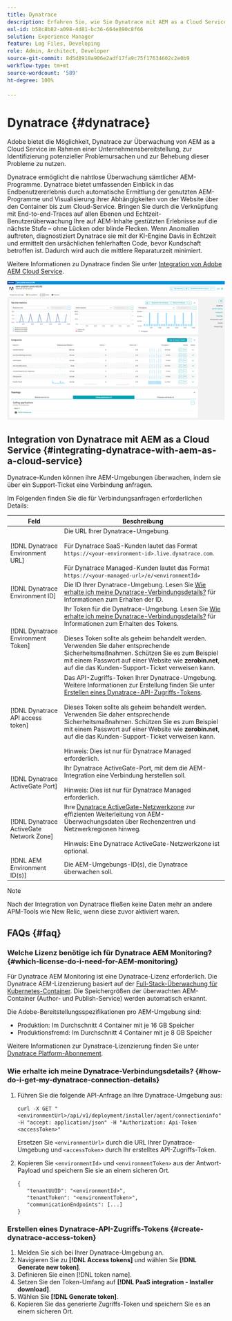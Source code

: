 ```yaml
---
title: Dynatrace
description: Erfahren Sie, wie Sie Dynatrace mit AEM as a Cloud Service nutzen
exl-id: b58c8b82-a098-4d81-bc36-664e890c8f66
solution: Experience Manager
feature: Log Files, Developing
role: Admin, Architect, Developer
source-git-commit: 8d5d8910a906e2adf17fa9c75f17634602c2e0b9
workflow-type: tm+mt
source-wordcount: '589'
ht-degree: 100%

---
```


# Dynatrace {#dynatrace}

Adobe bietet die Möglichkeit, Dynatrace zur Überwachung von AEM as a Cloud Service im Rahmen einer Unternehmensbereitstellung, zur Identifizierung potenzieller Problemursachen und zur Behebung dieser Probleme zu nutzen.

Dynatrace ermöglicht die nahtlose Überwachung sämtlicher AEM-Programme. Dynatrace bietet umfassenden Einblick in das Endbenutzererlebnis durch automatische Ermittlung der genutzten AEM-Programme und Visualisierung ihrer Abhängigkeiten von der Website über den Container bis zum Cloud-Service. Bringen Sie durch die Verknüpfung mit End-to-end-Traces auf allen Ebenen und Echtzeit-Benutzerüberwachung Ihre auf AEM-Inhalte gestützten Erlebnisse auf die nächste Stufe – ohne Lücken oder blinde Flecken. Wenn Anomalien auftreten, diagnostiziert Dynatrace sie mit der KI-Engine Davis in Echtzeit und ermittelt den ursächlichen fehlerhaften Code, bevor Kundschaft betroffen ist. Dadurch wird auch die mittlere Reparaturzeit minimiert.

Weitere Informationen zu Dynatrace finden Sie unter [Integration von Adobe AEM Cloud Service](https://www.dynatrace.com/hub/detail/adobe-experience-manager-1/).

![Performance-Metriken in der AEM-Autoren- und -Veröffentlichungsumgebung](/help/implementing/cloud-manager/assets/dynatrace-performance-metrics.png)

## Integration von Dynatrace mit AEM as a Cloud Service {#integrating-dynatrace-with-aem-as-a-cloud-service}

Dynatrace-Kunden können ihre AEM-Umgebungen überwachen, indem sie über ein Support-Ticket eine Verbindung anfragen.

Im Folgenden finden Sie die für Verbindungsanfragen erforderlichen Details:

| **Feld** | **Beschreibung** |
|---|---|
| [!DNL Dynatrace Environment URL] | Die URL Ihrer Dynatrace-Umgebung.<br><br>Für Dynatrace SaaS-Kunden lautet das Format `https://<your-environment-id>.live.dynatrace.com`.<br><br>Für Dynatrace Managed-Kunden lautet das Format `https://<your-managed-url>/e/<environmentId>` |
| [!DNL Dynatrace Environment ID] | Die ID Ihrer Dynatrace-Umgebung. Lesen Sie [Wie erhalte ich meine Dynatrace-Verbindungsdetails?](#how-do-i-get-my-dynatrace-connection-details) für Informationen zum Erhalten der ID. |
| [!DNL Dynatrace Environment Token] | Ihr Token für die Dynatrace-Umgebung. Lesen Sie [Wie erhalte ich meine Dynatrace-Verbindungsdetails?](#how-do-i-get-my-dynatrace-connection-details) für Informationen zum Erhalten des Tokens.<br><br>Dieses Token sollte als geheim behandelt werden. Verwenden Sie daher entsprechende Sicherheitsmaßnahmen. Schützen Sie es zum Beispiel mit einem Passwort auf einer Website wie **zerobin.net**, auf die das Kunden-Support-Ticket verweisen kann. |
| [!DNL Dynatrace API access token] | Das API-Zugriffs-Token Ihrer Dynatrace-Umgebung.  Weitere Informationen zur Erstellung finden Sie unter [Erstellen eines Dynatrace-API-Zugriffs-Tokens](#create-dynatrace-access-token).<br><br>Dieses Token sollte als geheim behandelt werden. Verwenden Sie daher entsprechende Sicherheitsmaßnahmen. Schützen Sie es zum Beispiel mit einem Passwort auf einer Website wie **zerobin.net**, auf die das Kunden-Support-Ticket verweisen kann.<br><br>Hinweis: Dies ist nur für Dynatrace Managed erforderlich. |
| [!DNL Dynatrace ActiveGate Port] | Ihr Dynatrace ActiveGate-Port, mit dem die AEM-Integration eine Verbindung herstellen soll.<br><br>Hinweis: Dies ist nur für Dynatrace Managed erforderlich. |
| [!DNL Dynatrace ActiveGate Network Zone] | Ihre [Dynatrace ActiveGate-Netzwerkzone](https://docs.dynatrace.com/docs/manage/network-zones) zur effizienten Weiterleitung von AEM-Überwachungsdaten über Rechenzentren und Netzwerkregionen hinweg.<br><br>Hinweis: Eine Dynatrace ActiveGate-Netzwerkzone ist optional. |
| [!DNL AEM Environment ID(s)] | Die AEM-Umgebungs-ID(s), die Dynatrace überwachen soll. |

>[!NOTE]
>
>Nach der Integration von Dynatrace fließen keine Daten mehr an andere APM-Tools wie New Relic, wenn diese zuvor aktiviert waren.

## FAQs {#faq}

### Welche Lizenz benötige ich für Dynatrace AEM Monitoring? {#which-license-do-i-need-for-AEM-monitoring}

Für Dynatrace AEM Monitoring ist eine Dynatrace-Lizenz erforderlich. Die Dynatrace AEM-Lizenzierung basiert auf der [Full-Stack-Überwachung für Kubernetes-Container](https://docs.dynatrace.com/docs/shortlink/dps-hosts#gib-hour-calculation-for-containers-and-application-only-monitoring). Die Speichergrößen der überwachten AEM-Container (Author- und Publish-Service) werden automatisch erkannt.

Die Adobe-Bereitstellungsspezifikationen pro AEM-Umgebung sind:

* Produktion: Im Durchschnitt 4 Container mit je 16 GB Speicher
* Produktionsfremd: Im Durchschnitt 4 Container mit je 8 GB Speicher

Weitere Informationen zur Dynatrace-Lizenzierung finden Sie unter [Dynatrace Platform-Abonnement](https://docs.dynatrace.com/docs/shortlink/dynatrace-platform-subscription).

### Wie erhalte ich meine Dynatrace-Verbindungsdetails? {#how-do-i-get-my-dynatrace-connection-details}

1. Führen Sie die folgende API-Anfrage an Ihre Dynatrace-Umgebung aus:

   ```
   curl -X GET "<environmentUrl>/api/v1/deployment/installer/agent/connectioninfo" -H "accept: application/json" -H "Authorization: Api-Token <accessToken>"
   ```


   Ersetzen Sie `<environmentUrl>` durch die URL Ihrer Dynatrace-Umgebung und `<accessToken>` durch Ihr erstelltes API-Zugriffs-Token.

1. Kopieren Sie `<environmentId>` und `<environmentToken>` aus der Antwort-Payload und speichern Sie sie an einem sicheren Ort.

   ```
   {
      "tenantUUID": "<environmentId>",
      "tenantToken": "<environmentToken>",
      "communicationEndpoints": [...]
   }
   ```

### Erstellen eines Dynatrace-API-Zugriffs-Tokens {#create-dynatrace-access-token}

1. Melden Sie sich bei Ihrer Dynatrace-Umgebung an.
1. Navigieren Sie zu **[!DNL Access tokens]** und wählen Sie **[!DNL Generate new token]**.
1. Definieren Sie einen [!DNL token name].
1. Setzen Sie den Token-Umfang auf **[!DNL PaaS integration - Installer download]**.
1. Wählen Sie **[!DNL Generate token]**.
1. Kopieren Sie das generierte Zugriffs-Token und speichern Sie es an einem sicheren Ort.





